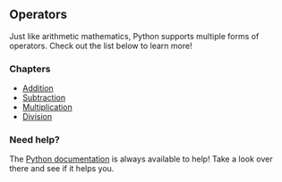 ## Operators

Just like arithmetic mathematics, Python supports multiple forms of operators. Check out the list below to learn more!

### Chapters

- [Addition](https://github.com/Avicity7/pyhelp/tree/master/operators/addition)
- [Subtraction](https://github.com/Avicity7/pyhelp/tree/master/operators/subtraction)
- [Multiplication](https://github.com/Avicity7/pyhelp/tree/master/operators/multiplication)
- [Division](https://github.com/Avicity7/pyhelp/tree/master/operators/division)

### Need help?

The [Python documentation](https://docs.python.org/3/tutorial/introduction.html#using-python-as-a-calculator) is always available to help! Take a look over there and see if it helps you.